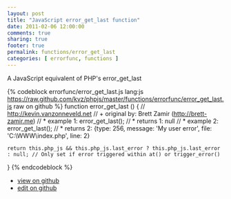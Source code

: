 ```yaml
---
layout: post
title: "JavaScript error_get_last function"
date: 2011-02-06 12:00:00
comments: true
sharing: true
footer: true
permalink: functions/error_get_last
categories: [ errorfunc, functions ]
---
```

A JavaScript equivalent of PHP's error_get_last
<!-- more -->
{% codeblock errorfunc/error_get_last.js lang:js https://raw.github.com/kvz/phpjs/master/functions/errorfunc/error_get_last.js raw on github %}
function error_get_last () {
    // http://kevin.vanzonneveld.net
    // +   original by: Brett Zamir (http://brett-zamir.me)
    // *     example 1: error_get_last();
    // *     returns 1: null
    // *     example 2: error_get_last();
    // *     returns 2: {type: 256, message: 'My user error', file: 'C:\WWW\index.php', line: 2}

    return this.php_js && this.php_js.last_error ? this.php_js.last_error : null; // Only set if error triggered within at() or trigger_error()
}
{% endcodeblock %}
<ul>
 <li><a href="https://github.com/kvz/phpjs/blob/master/functions/errorfunc/error_get_last.js">view on github</a></li>
 <li><a href="https://github.com/kvz/phpjs/edit/master/functions/errorfunc/error_get_last.js">edit on github</a></li>
</ul>
